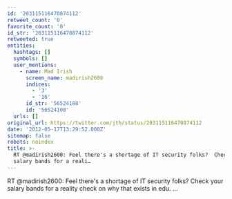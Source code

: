 ```yaml
---
id: '203115116470874112'
retweet_count: '0'
favorite_count: '0'
id_str: '203115116470874112'
retweeted: true
entities:
  hashtags: []
  symbols: []
  user_mentions:
    - name: Mad Irish
      screen_name: madirish2600
      indices:
        - '3'
        - '16'
      id_str: '56524108'
      id: '56524108'
  urls: []
original_url: https://twitter.com/jth/status/203115116470874112
date: '2012-05-17T13:29:52.000Z'
sitemap: false
robots: noindex
title: >-
  RT @madirish2600: Feel there's a shortage of IT security folks?  Check your
  salary bands for a reali…
---
```


RT @madirish2600: Feel there's a shortage of IT security folks?  Check your salary bands for a reality check on why that exists in edu.  ...